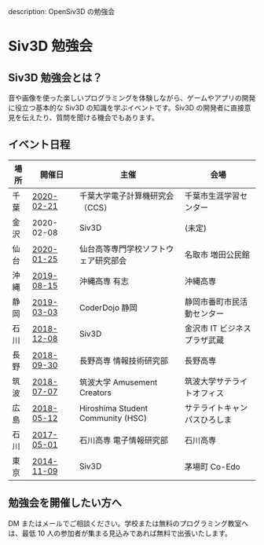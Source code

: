 description: OpenSiv3D の勉強会

# Siv3D 勉強会

## Siv3D 勉強会とは？

音や画像を使った楽しいプログラミングを体験しながら、ゲームやアプリの開発に役立つ基本的な Siv3D の知識を学ぶイベントです。Siv3D の開発者に直接意見を伝えたり、質問を聞ける機会でもあります。

## イベント日程

| 場所 | 開催日                                                                | 主催                                | 会場               |
|----|--------------------------------------------------------------------|-----------------------------------|------------------|
| 千葉 | [2020-02-21](https://connpass.com/event/159065/)                   | 千葉大学電子計算機研究会（CCS）                 | 千葉市生涯学習センター             |
| 金沢 | 2020-02-08                                                         | Siv3D                             | (未定)            |
| 仙台 | [2020-01-25](https://connpass.com/event/158509/)                   | 仙台高等専門学校ソフトウェア研究部会                | 名取市 増田公民館        |
| 沖縄 | [2019-08-15](https://connpass.com/event/140750/)                   | 沖縄高専 有志                           | 沖縄高専             |
| 静岡 | [2019-03-03](https://connpass.com/event/115466/)                   | CoderDojo 静岡                      | 静岡市番町市民活動センター    |
| 石川 | [2018-12-08](https://connpass.com/event/106038/)                   | Siv3D                             | 金沢市 IT ビジネスプラザ武蔵 |
| 長野 | [2018-09-30](https://connpass.com/event/97989/)                    | 長野高専 情報技術研究部                      | 長野高専             |
| 筑波 | [2018-07-07](https://amusement-creators.connpass.com/event/91201/) | 筑波大学 Amusement Creators           | 筑波大学サテライトオフィス    |
| 広島 | [2018-05-12](https://hsc.connpass.com/event/85387/)                | Hiroshima Student Community (HSC) | サテライトキャンパスひろしま   |
| 石川 | [2017-05-01](https://connpass.com/event/55839/)                    | 石川高専 電子情報研究部                      | 石川高専             |
| 東京 | [2014-11-09](https://siv3d.doorkeeper.jp/events/16164)             | Siv3D                             | 茅場町 Co-Edo       |


## 勉強会を開催したい方へ

DM またはメールでご相談ください。学校または無料のプログラミング教室へは、最低 10 人の参加者が集まる見込みであれば無料で出張いたします。
